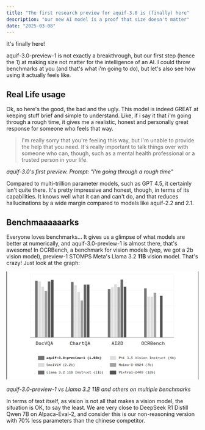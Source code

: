 ```yaml
---
title: "The first research preview for aquif-3.0 is (finally) here"
description: "our new AI model is a proof that size doesn't matter"
date: "2025-03-08"
---
```

It's finally here!

aquif-3.0-preview-1 is not exactly a breakthrough, but our first step (hence the 1) at making size not matter for the intelligence of an AI. I could throw benchmarks at you (and that's what i'm going to do), but let's also see how using it actually feels like.

## Real Life usage

Ok, so here's the good, the bad and the ugly. This model is indeed GREAT at keeping stuff brief and simple to understand. Like, if i say it that i'm going through a rough time, it gives me a realistic, honest and personally great response for someone who feels that way.

> I'm really sorry that you're feeling this way, but I'm unable to provide the help that you need. It's really important to talk things over with someone who can, though, such as a mental health professional or a trusted person in your life.

*aquif-3.0's first preview. Prompt: "i'm going through a rough time"*

Compared to multi-trillion parameter models, such as GPT 4.5, it certainly isn't quite there. It's pretty impressive and honest, though, in terms of its capabilities. It knows well what it can and can't do, and that reduces hallucinations by a wide margin compared to models like aquif-2.2 and 2.1.

## Benchmaaaaaarks

Everyone loves benchmarks... It gives us a glimpse of what models are better at numerically, and aquif-3.0-preview-1 is almost there, that's awesome! In OCRBench, a benchmark for vision models (yep, we got a 2b vision model), preview-1 STOMPS Meta's Llama 3.2 **11B** vision model. That's crazy! Just look at the graph:

![aquif-3.0 benchmark comparison graph](../../assets/3.0-preview-1-vision.png)

*aquif-3.0-preview-1 vs Llama 3.2 11B and others on multiple benchmarks*

In terms of text itself, as vision is not all that makes a vision model, the situation is OK, to say the least. We are very close to DeepSeek R1 Distill Qwen 7B on Alpaca-Eval-2, and consider this is our non-reasoning version with 70% less parameters than the chinese competitor.

